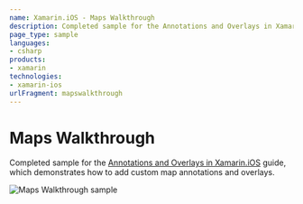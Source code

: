 ```yaml
---
name: Xamarin.iOS - Maps Walkthrough
description: Completed sample for the Annotations and Overlays in Xamarin.iOS guide, which demonstrates how to add custom map annotations and overlays.
page_type: sample
languages:
- csharp
products:
- xamarin
technologies:
- xamarin-ios
urlFragment: mapswalkthrough
---
```

# Maps Walkthrough

Completed sample for the 
[Annotations and Overlays in Xamarin.iOS](https://docs.microsoft.com/xamarin/ios/user-interface/controls/ios-maps/ios-maps-walkthrough)
guide, which demonstrates how to add custom map annotations and overlays.

![Maps Walkthrough sample](Screenshots/01_map_image.png)

